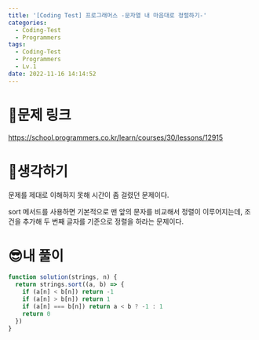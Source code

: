 ```yaml
---
title: '[Coding Test] 프로그래머스 -문자열 내 마음대로 정렬하기-'
categories:
  - Coding-Test
  - Programmers
tags:
  - Coding-Test
  - Programmers
  - Lv.1
date: 2022-11-16 14:14:52
---
```

# 📃문제 링크
https://school.programmers.co.kr/learn/courses/30/lessons/12915

# 🤨생각하기
문제를 제대로 이해하지 못해 시간이 좀 걸렸던 문제이다. 

sort 메서드를 사용하면 기본적으로 맨 앞의 문자를 비교해서 정렬이 이루어지는데, 조건을 추가해 두 번째 글자를 기준으로 정렬을 하라는 문제이다.

# 😎내 풀이
```js
function solution(strings, n) {
  return strings.sort((a, b) => {
    if (a[n] < b[n]) return -1
    if (a[n] > b[n]) return 1
    if (a[n] === b[n]) return a < b ? -1 : 1
    return 0
  })
}
```